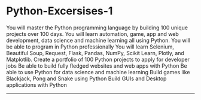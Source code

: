 # Python-Excersises-1
You will master the Python programming language by building 100 unique projects over 100 days.
You will learn automation, game, app and web development, data science and machine learning all using Python.
You will be able to program in Python professionally
You will learn Selenium, Beautiful Soup, Request, Flask, Pandas, NumPy, Scikit Learn, Plotly, and Matplotlib.
Create a portfolio of 100 Python projects to apply for developer jobs
Be able to build fully fledged websites and web apps with Python
Be able to use Python for data science and machine learning
Build games like Blackjack, Pong and Snake using Python
Build GUIs and Desktop applications with Python
****
